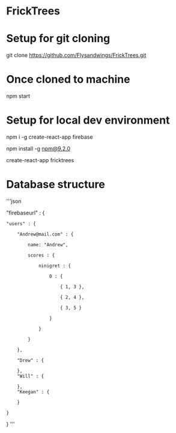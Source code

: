 # FrickTrees

# Setup for git cloning
git clone https://github.com/Flysandwings/FrickTrees.git

# Once cloned to machine
npm start

# Setup for local dev environment
npm i -g create-react-app firebase

npm install -g npm@9.2.0

create-react-app fricktrees

# Database structure
'''json

"firebaseurl" : {

	"users" : {
	
		"Andrew@mail.com" : {
		
			name: "Andrew",
			
			scores : {
			
				ninigret : {
				
					0 : { 
					
						{ 1, 3 },
						
						{ 2, 4 },
						
						{ 3, 5 }
						
					}
					
				}
				
			}
			
		},
		
		"Drew" : {
		
		},
		"Will" : {
		
		},
		"Keegan" : {
		
		}
		
	}
	
}
'''
